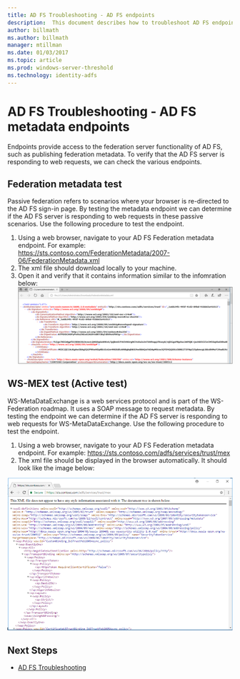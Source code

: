 ```yaml
---
title: AD FS Troubleshooting - AD FS endpoints
description:  This document describes how to troubleshoot AD FS endpoints
author: billmath
ms.author: billmath
manager: mtillman
ms.date: 01/03/2017
ms.topic: article
ms.prod: windows-server-threshold
ms.technology: identity-adfs
---
```


# AD FS Troubleshooting - AD FS metadata endpoints
Endpoints provide access to the federation server functionality of AD FS, such as publishing federation metadata.  To verify that the AD FS server is responding to web requests, we can check the various endpoints.


## Federation metadata test
Passive federation refers to scenarios where your browser is re-directed to the AD FS sign-in page.  By testing the metadata endpoint we can determine if the AD FS server is responding to web requests in these passive scenarios.  Use the following procedure to test the endpoint.

1.  Using a web browser, navigate to your AD FS Federation metadata endpoint.  For example:  https://sts.contoso.com/FederationMetadata/2007-06/FederationMetadata.xml
2. The xml file should download locally to your machine.
3. Open it and verify that it contains information similar to the infomration below:
![Passive](media/ad-fs-tshoot-endpoints/meta2.png)

## WS-MEX test (Active test)
WS-MetaDataExchange is a web services protocol and is part of the WS-Federation roadmap.  It uses a SOAP message to request metadata.  By testing the endpoint we can determine if the AD FS server is responding to web requests for WS-MetaDataExchange.  Use the following procedure to test the endpoint.
1.  Using a web browser, navigate to your AD FS Federation metadata endpoint.  For example:  https://sts.contoso.com/adfs/services/trust/mex
2. The xml file should be displayed in the browser automatically.  It should look like the image below:

![Active](media/ad-fs-tshoot-endpoints/meta3.png)


## Next Steps

- [AD FS Troubleshooting](ad-fs-tshoot-overview.md)